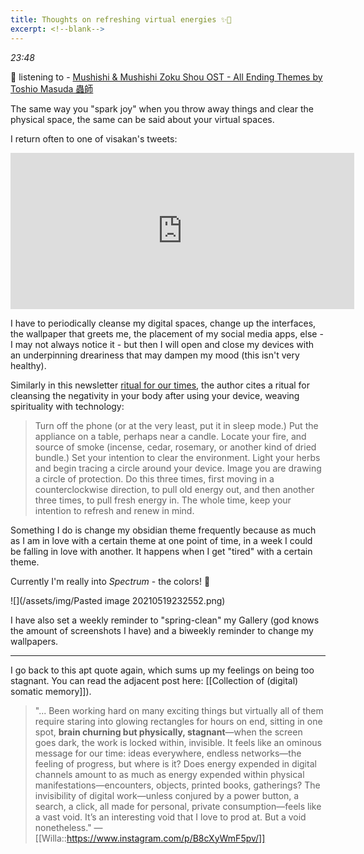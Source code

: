 ```yaml
---
title: Thoughts on refreshing virtual energies ✨🎐
excerpt: <!--blank-->
---
```

*23:48* 

🎵 listening to - [Mushishi & Mushishi Zoku Shou OST - All Ending Themes by Toshio Masuda 蟲師](https://www.youtube.com/watch?v=_cPas5EPSsw)


The same way you "spark joy" when you throw away things and clear the physical space, the same can be said about your virtual spaces. 

I return often to one of visakan's tweets: 
<iframe
    border=0
    frameborder=0
    height=250
    width=550  
    src="https://twitframe.com/show?url=https://twitter.com/visakanv/status/1160741723703693312">
</iframe>

I have to periodically cleanse my digital spaces, change up the interfaces, the wallpaper that greets me, the placement of my social media apps, else - I may not always notice it - but then I will open and close my devices with an underpinning dreariness that may dampen my mood (this isn't very healthy). 

Similarly in this newsletter [ritual for our times](https://jennydeluxe.substack.com/p/-a-ritual-for-our-times-), the author cites a ritual for cleansing the negativity in your body after using your device, weaving spirituality with technology: 

>  Turn off the phone (or at the very least, put it in sleep mode.) Put the appliance on a table, perhaps near a candle. Locate your fire, and source of smoke (incense, cedar, rosemary, or another kind of dried bundle.) Set your intention to clear the environment. Light your herbs and begin tracing a circle around your device. Image you are drawing a circle of protection. Do this three times, first moving in a counterclockwise direction, to pull old energy out, and then another three times, to pull fresh energy in. The whole time, keep your intention to refresh and renew in mind.

Something I do is change my obsidian theme frequently because as much as I am in love with a certain theme at one point of time, in a week I could be falling in love with another. It happens when I get "tired" with a certain theme.


Currently I'm really into *Spectrum* - the colors! 💖

![](/assets/img/Pasted image 20210519232552.png)

I have also set a weekly reminder to "spring-clean" my Gallery (god knows the amount of screenshots I have) and a biweekly reminder to change my wallpapers.

---
I go back to this apt quote again, which sums up my feelings on being too stagnant. You can read the adjacent post here: [[Collection of (digital) somatic memory]]). 

> "... Been working hard on many exciting things but virtually all of them require staring into glowing rectangles for hours on end, sitting in one spot, **brain churning but physically, stagnant**—when the screen goes dark, the work is locked within, invisible. It feels like an ominous message for our time: ideas everywhere, endless networks—the feeling of progress, but where is it? Does energy expended in digital channels amount to as much as energy expended within physical manifestations—encounters, objects, printed books, gatherings? The invisibility of digital work—unless conjured by a power button, a search, a click, all made for personal, private consumption—feels like a vast void. It’s an interesting void that I love to prod at. But a void nonetheless." — [[Willa::https://www.instagram.com/p/B8cXyWmF5pv/]]


